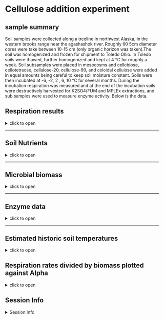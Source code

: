 Cellulose addition experiment
================

## sample summary

Soil samples were collected along a treeline in northwest Alaska, in the
western brooks range near the agashashok river. Roughly 60 5cm diameter
cores were take between 10-15 cm (only organic horizon was taken).The
soil was homogenized and frozen for shipment to Toledo Ohio. In Toledo
soils were thawed, further homogenized and kept at 4 °C for roughly a
week. Soil subsamples were placed in mesocosms and cellobiose,
cellotetraose, cellulose-20, cellulose-90, and coloidal cellulose were
added in equal amounts being careful to keep soil moisture constant.
Soils were then incubated at -6, -2, 2 , 6, 10 °C for several months.
During the incubation respiration was measured and at the end of the
incubation soils were destructively harvested for K2SO4/FUM and MPLEx
extractions, and sub samples were used to measure enzyme activity. Below
is the data.

## Respiration results

<details>
<summary>
click to open
</summary>

Respiration measurements were taken daily during the incubation using a
Li-850 bench top respiration unit. Below are the respiration rates for
each sample, as well as the calculates accumulative respiration rates.

<img src="CelluloseAddition_report_files/figure-gfm/unnamed-chunk-1-1.png" width="100%" /><img src="CelluloseAddition_report_files/figure-gfm/unnamed-chunk-1-2.png" width="100%" /><img src="CelluloseAddition_report_files/figure-gfm/unnamed-chunk-1-3.png" width="100%" /><img src="CelluloseAddition_report_files/figure-gfm/unnamed-chunk-1-4.png" width="100%" /><img src="CelluloseAddition_report_files/figure-gfm/unnamed-chunk-1-5.png" width="100%" />

</details>

------------------------------------------------------------------------

## Soil Nutrients

<details>
<summary>
click to open
</summary>

Soil K2SO4 extracts were utilized to measure ammonium, Nitrate, Total
free primary amines, phosphate, Total reducing sugars. Below is the
concentration data.

<img src="CelluloseAddition_report_files/figure-gfm/unnamed-chunk-2-1.png" width="50%" /><img src="CelluloseAddition_report_files/figure-gfm/unnamed-chunk-2-2.png" width="50%" /><img src="CelluloseAddition_report_files/figure-gfm/unnamed-chunk-2-3.png" width="50%" /><img src="CelluloseAddition_report_files/figure-gfm/unnamed-chunk-2-4.png" width="50%" /><img src="CelluloseAddition_report_files/figure-gfm/unnamed-chunk-2-5.png" width="50%" /><img src="CelluloseAddition_report_files/figure-gfm/unnamed-chunk-2-6.png" width="50%" /><img src="CelluloseAddition_report_files/figure-gfm/unnamed-chunk-2-7.png" width="50%" /><img src="CelluloseAddition_report_files/figure-gfm/unnamed-chunk-2-8.png" width="50%" /><img src="CelluloseAddition_report_files/figure-gfm/unnamed-chunk-2-9.png" width="50%" /><img src="CelluloseAddition_report_files/figure-gfm/unnamed-chunk-2-10.png" width="50%" />
</details>

------------------------------------------------------------------------

## Microbial biomass

<details>
<summary>
click to open
</summary>

Soil K2SO4 extracts and fumigated K2SO4 extracts were utilized to
measure microbial biomass in the soils at the end of the incubation.

<img src="CelluloseAddition_report_files/figure-gfm/unnamed-chunk-3-1.png" width="50%" /><img src="CelluloseAddition_report_files/figure-gfm/unnamed-chunk-3-2.png" width="50%" /><img src="CelluloseAddition_report_files/figure-gfm/unnamed-chunk-3-3.png" width="50%" /><img src="CelluloseAddition_report_files/figure-gfm/unnamed-chunk-3-4.png" width="50%" />
</details>

------------------------------------------------------------------------

## Enzyme data

<details>
<summary>
click to open
</summary>

### Cellulases and hemicellulases

<details>
<summary>
click to open
</summary>

Cellulases and hemicellulase activity. This includes several downstream
enzymes as well as upstream endo enzymes.

![](CelluloseAddition_report_files/figure-gfm/unnamed-chunk-4-1.png)<!-- -->![](CelluloseAddition_report_files/figure-gfm/unnamed-chunk-4-2.png)<!-- -->![](CelluloseAddition_report_files/figure-gfm/unnamed-chunk-4-3.png)<!-- -->![](CelluloseAddition_report_files/figure-gfm/unnamed-chunk-4-4.png)<!-- -->![](CelluloseAddition_report_files/figure-gfm/unnamed-chunk-4-5.png)<!-- -->![](CelluloseAddition_report_files/figure-gfm/unnamed-chunk-4-6.png)<!-- -->![](CelluloseAddition_report_files/figure-gfm/unnamed-chunk-4-7.png)<!-- -->![](CelluloseAddition_report_files/figure-gfm/unnamed-chunk-4-8.png)<!-- -->![](CelluloseAddition_report_files/figure-gfm/unnamed-chunk-4-9.png)<!-- -->![](CelluloseAddition_report_files/figure-gfm/unnamed-chunk-4-10.png)<!-- -->![](CelluloseAddition_report_files/figure-gfm/unnamed-chunk-4-11.png)<!-- -->![](CelluloseAddition_report_files/figure-gfm/unnamed-chunk-4-12.png)<!-- -->![](CelluloseAddition_report_files/figure-gfm/unnamed-chunk-4-13.png)<!-- -->![](CelluloseAddition_report_files/figure-gfm/unnamed-chunk-4-14.png)<!-- -->![](CelluloseAddition_report_files/figure-gfm/unnamed-chunk-4-15.png)<!-- -->![](CelluloseAddition_report_files/figure-gfm/unnamed-chunk-4-16.png)<!-- -->![](CelluloseAddition_report_files/figure-gfm/unnamed-chunk-4-17.png)<!-- -->
</details>

### Nutrient and oxidative enzymes

<details>
<summary>
click to open
</summary>

Nutrient (nitrogen and phosphorus) acquiring enzyme activity

<img src="CelluloseAddition_report_files/figure-gfm/unnamed-chunk-5-1.png" width="50%" /><img src="CelluloseAddition_report_files/figure-gfm/unnamed-chunk-5-2.png" width="50%" /><img src="CelluloseAddition_report_files/figure-gfm/unnamed-chunk-5-3.png" width="50%" /><img src="CelluloseAddition_report_files/figure-gfm/unnamed-chunk-5-4.png" width="50%" /><img src="CelluloseAddition_report_files/figure-gfm/unnamed-chunk-5-5.png" width="50%" /><img src="CelluloseAddition_report_files/figure-gfm/unnamed-chunk-5-6.png" width="50%" /><img src="CelluloseAddition_report_files/figure-gfm/unnamed-chunk-5-7.png" width="50%" /><img src="CelluloseAddition_report_files/figure-gfm/unnamed-chunk-5-8.png" width="50%" /><img src="CelluloseAddition_report_files/figure-gfm/unnamed-chunk-5-9.png" width="50%" /><img src="CelluloseAddition_report_files/figure-gfm/unnamed-chunk-5-10.png" width="50%" /><img src="CelluloseAddition_report_files/figure-gfm/unnamed-chunk-5-11.png" width="50%" /><img src="CelluloseAddition_report_files/figure-gfm/unnamed-chunk-5-12.png" width="50%" />
</details>

### Enzyme metrics

<details>
<summary>
click to open
</summary>

several calculated metrics

<img src="CelluloseAddition_report_files/figure-gfm/unnamed-chunk-6-1.png" width="50%" /><img src="CelluloseAddition_report_files/figure-gfm/unnamed-chunk-6-2.png" width="50%" /><img src="CelluloseAddition_report_files/figure-gfm/unnamed-chunk-6-3.png" width="50%" /><img src="CelluloseAddition_report_files/figure-gfm/unnamed-chunk-6-4.png" width="50%" /><img src="CelluloseAddition_report_files/figure-gfm/unnamed-chunk-6-5.png" width="50%" /><img src="CelluloseAddition_report_files/figure-gfm/unnamed-chunk-6-6.png" width="50%" /><img src="CelluloseAddition_report_files/figure-gfm/unnamed-chunk-6-7.png" width="50%" /><img src="CelluloseAddition_report_files/figure-gfm/unnamed-chunk-6-8.png" width="50%" />

<img src="CelluloseAddition_report_files/figure-gfm/unnamed-chunk-7-1.png" width="100%" /><img src="CelluloseAddition_report_files/figure-gfm/unnamed-chunk-7-2.png" width="100%" /><img src="CelluloseAddition_report_files/figure-gfm/unnamed-chunk-7-3.png" width="100%" /><img src="CelluloseAddition_report_files/figure-gfm/unnamed-chunk-7-4.png" width="100%" /><img src="CelluloseAddition_report_files/figure-gfm/unnamed-chunk-7-5.png" width="100%" />

<img src="CelluloseAddition_report_files/figure-gfm/unnamed-chunk-8-1.png" width="100%" />

<img src="CelluloseAddition_report_files/figure-gfm/unnamed-chunk-9-1.png" width="100%" />
</details>
</details>

------------------------------------------------------------------------

## Estimated historic soil temperatures

<details>
<summary>
click to open
</summary>

Soil temperature estimates were constructed by correlating several years
of soil measurements to air temperatures from Kotzebue AK. Then using
this relationship soil temperature estimates were constructed from the
years before soil measurements were taken.

<img src="CelluloseAddition_report_files/figure-gfm/unnamed-chunk-10-1.png" width="100%" /><img src="CelluloseAddition_report_files/figure-gfm/unnamed-chunk-10-2.png" width="100%" />
</details>

## Respiration rates divided by biomass plotted against Alpha

<details>
<summary>
click to open
</summary>
<img src="CelluloseAddition_report_files/figure-gfm/unnamed-chunk-11-1.png" width="100%" /><img src="CelluloseAddition_report_files/figure-gfm/unnamed-chunk-11-2.png" width="100%" /><img src="CelluloseAddition_report_files/figure-gfm/unnamed-chunk-11-3.png" width="100%" />
</details>

## Session Info

<details>
<summary>
Session Info
</summary>

Date run: 2024-04-30

    ## R version 4.3.2 (2023-10-31 ucrt)
    ## Platform: x86_64-w64-mingw32/x64 (64-bit)
    ## Running under: Windows 11 x64 (build 22631)
    ## 
    ## Matrix products: default
    ## 
    ## 
    ## locale:
    ## [1] LC_COLLATE=English_United States.utf8 
    ## [2] LC_CTYPE=English_United States.utf8   
    ## [3] LC_MONETARY=English_United States.utf8
    ## [4] LC_NUMERIC=C                          
    ## [5] LC_TIME=English_United States.utf8    
    ## 
    ## time zone: America/Los_Angeles
    ## tzcode source: internal
    ## 
    ## attached base packages:
    ## [1] grid      stats     graphics  grDevices utils     datasets  methods  
    ## [8] base     
    ## 
    ## other attached packages:
    ##  [1] lsmeans_2.30-0    emmeans_1.10.0    gridExtra_2.3     cowplot_1.1.1    
    ##  [5] agricolae_1.3-7   doBy_4.6.20       ggpubr_0.6.0      pracma_2.4.4     
    ##  [9] reshape2_1.4.4    ggbiplot_0.55     scales_1.3.0      plyr_1.8.9       
    ## [13] vegan_2.6-4       lattice_0.21-9    permute_0.9-7     lubridate_1.9.3  
    ## [17] forcats_1.0.0     stringr_1.5.1     dplyr_1.1.4       purrr_1.0.2      
    ## [21] readr_2.1.4       tidyr_1.3.0       tibble_3.2.1      ggplot2_3.4.4    
    ## [25] tidyverse_2.0.0   tarchetypes_0.7.9 targets_1.3.2    
    ## 
    ## loaded via a namespace (and not attached):
    ##  [1] tidyselect_1.2.0      farver_2.1.1          fastmap_1.1.1        
    ##  [4] digest_0.6.33         base64url_1.4         timechange_0.2.0     
    ##  [7] estimability_1.5      lifecycle_1.0.4       Deriv_4.1.3          
    ## [10] cluster_2.1.4         processx_3.8.2        magrittr_2.0.3       
    ## [13] compiler_4.3.2        rlang_1.1.2           tools_4.3.2          
    ## [16] igraph_1.5.1          utf8_1.2.4            yaml_2.3.7           
    ## [19] data.table_1.14.8     knitr_1.45            ggsignif_0.6.4       
    ## [22] labeling_0.4.3        abind_1.4-5           withr_2.5.2          
    ## [25] fansi_1.0.5           AlgDesign_1.2.1       xtable_1.8-4         
    ## [28] colorspace_2.1-0      MASS_7.3-60           cli_3.6.1            
    ## [31] mvtnorm_1.2-4         rmarkdown_2.25        generics_0.1.3       
    ## [34] rstudioapi_0.15.0     tzdb_0.4.0            splines_4.3.2        
    ## [37] parallel_4.3.2        vctrs_0.6.4           Matrix_1.6-1.1       
    ## [40] carData_3.0-5         car_3.1-2             callr_3.7.3          
    ## [43] hms_1.1.3             rstatix_0.7.2         glue_1.6.2           
    ## [46] codetools_0.2-19      ps_1.7.5              stringi_1.8.2        
    ## [49] gtable_0.3.4          munsell_0.5.0         pillar_1.9.0         
    ## [52] htmltools_0.5.7       R6_2.5.1              microbenchmark_1.4.10
    ## [55] evaluate_0.23         highr_0.10            backports_1.4.1      
    ## [58] broom_1.0.5           Rcpp_1.0.11           nlme_3.1-163         
    ## [61] mgcv_1.9-0            xfun_0.41             fs_1.6.3             
    ## [64] pkgconfig_2.0.3

</details>
